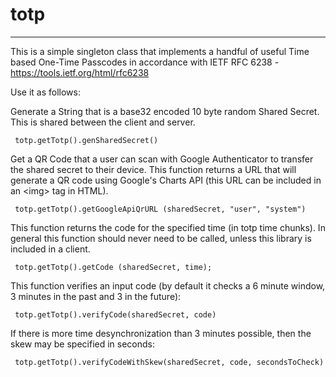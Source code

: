 # totp
----
This is a simple singleton class that implements a handful of useful Time based One-Time Passcodes in accordance with 
IETF RFC 6238 - https://tools.ietf.org/html/rfc6238

Use it as follows:

Generate a String that is a base32 encoded 10 byte random Shared Secret.  This is shared between the client and server.

     totp.getTotp().genSharedSecret()

Get a QR Code that a user can scan with Google Authenticator to transfer the shared secret to their device.  This 
function returns a URL that will generate a QR code using Google's Charts API (this URL can be included in an 
&lt;img&gt; tag in HTML). 

     totp.getTotp().getGoogleApiQrURL (sharedSecret, "user", "system")

This function returns the code for the specified time (in totp time chunks).  In general this function should never
need to be called, unless this library is included in a client.

     totp.getTotp().getCode (sharedSecret, time);

This function verifies an input code (by default it checks a 6 minute window, 3 minutes in the past and 3 in the future):

     totp.getTotp().verifyCode(sharedSecret, code)

If there is more time desynchronization than 3 minutes possible, then the skew may be specified in seconds:

     totp.getTotp().verifyCodeWithSkew(sharedSecret, code, secondsToCheck)

